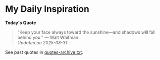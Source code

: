 # My Daily Inspiration

**Today's Quote**  
> "Keep your face always toward the sunshine—and shadows will fall behind you." — Walt Whitman  
*Updated on 2025-08-31*

See past quotes in [quotes-archive.txt](quotes-archive.txt).